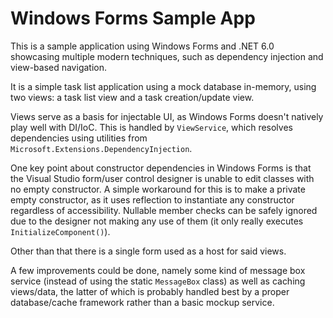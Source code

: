 # Windows Forms Sample App

This is a sample application using Windows Forms and .NET 6.0 showcasing
multiple modern techniques, such as dependency injection and view-based
navigation.

It is a simple task list application using a mock database in-memory, using
two views: a task list view and a task creation/update view.

Views serve as a basis for injectable UI, as Windows Forms doesn't natively
play well with DI/IoC. This is handled by `ViewService`, which resolves
dependencies using utilities from `Microsoft.Extensions.DependencyInjection`.

One key point about constructor dependencies in Windows Forms is that the
Visual Studio form/user control designer is unable to edit classes with no
empty constructor. A simple workaround for this is to make a private empty
constructor, as it uses reflection to instantiate any constructor regardless of
accessibility. Nullable member checks can be safely ignored due to the designer
not making any use of them (it only really executes `InitializeComponent()`).

Other than that there is a single form used as a host for said views.

A few improvements could be done, namely some kind of message box service
(instead of using the static `MessageBox` class) as well as caching views/data,
the latter of which is probably handled best by a proper database/cache
framework rather than a basic mockup service.
